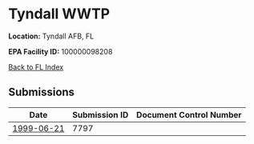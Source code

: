 # Tyndall  WWTP

**Location:** Tyndall AFB, FL

**EPA Facility ID:** 100000098208

[Back to FL Index](../../index.md)

## Submissions

| Date | Submission ID | Document Control Number |
|------|--------------|-------------------------|
| [1999-06-21](submissions/7797.md) | 7797 |  |
